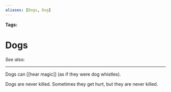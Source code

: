 ```yaml
---
aliases: [Dogs, Dog]
---
```


**Tags:** 
# Dogs
*See also:* 
___
Dogs can [[hear magic]] (as if they were dog whistles).

Dogs are never killed. Sometimes they get hurt, but they are never killed.